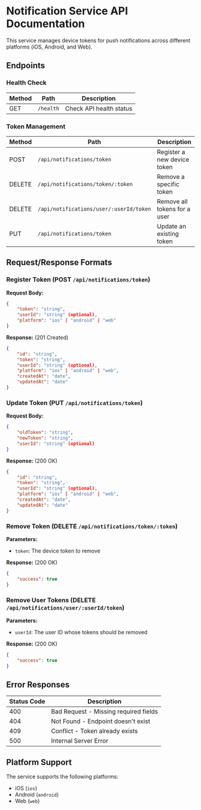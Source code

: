 # Notification Service API Documentation

This service manages device tokens for push notifications across different platforms (iOS, Android, and Web).

## Endpoints

### Health Check
| Method | Path | Description |
|--------|------|-------------|
| GET | `/health` | Check API health status |

### Token Management

| Method | Path | Description |
|--------|------|-------------|
| POST | `/api/notifications/token` | Register a new device token |
| DELETE | `/api/notifications/token/:token` | Remove a specific token |
| DELETE | `/api/notifications/user/:userId/token` | Remove all tokens for a user |
| PUT | `/api/notifications/token` | Update an existing token |

## Request/Response Formats

### Register Token (POST `/api/notifications/token`)
**Request Body:**
```json
{
    "token": "string",
    "userId": "string" (optional),
    "platform": "ios" | "android" | "web"
}
```
**Response:** (201 Created)
```json
{
    "id": "string",
    "token": "string",
    "userId": "string" (optional),
    "platform": "ios" | "android" | "web",
    "createdAt": "date",
    "updatedAt": "date"
}
```

### Update Token (PUT `/api/notifications/token`)
**Request Body:**
```json
{
    "oldToken": "string",
    "newToken": "string",
    "userId": "string" (optional)
}
```
**Response:** (200 OK)
```json
{
    "id": "string",
    "token": "string",
    "userId": "string" (optional),
    "platform": "ios" | "android" | "web",
    "createdAt": "date",
    "updatedAt": "date"
}
```

### Remove Token (DELETE `/api/notifications/token/:token`)
**Parameters:**
- `token`: The device token to remove

**Response:** (200 OK)
```json
{
    "success": true
}
```

### Remove User Tokens (DELETE `/api/notifications/user/:userId/token`)
**Parameters:**
- `userId`: The user ID whose tokens should be removed

**Response:** (200 OK)
```json
{
    "success": true
}
```

## Error Responses

| Status Code | Description |
|-------------|-------------|
| 400 | Bad Request - Missing required fields |
| 404 | Not Found - Endpoint doesn't exist |
| 409 | Conflict - Token already exists |
| 500 | Internal Server Error |

## Platform Support
The service supports the following platforms:
- iOS (`ios`)
- Android (`android`)
- Web (`web`)
